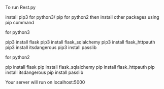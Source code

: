  
To run Rest.py

install pip3 for python3/ pip for python2
then install other packages using pip command

for python3

pip3 install flask
pip3 install flask_sqlalchemy
pip3 install flask_httpauth
pip3 install itsdangerous
pip3 install passlib

for python2

pip install flask
pip install flask_sqlalchemy
pip install flask_httpauth
pip install itsdangerous
pip install passlib

Your server will run on localhost:5000
